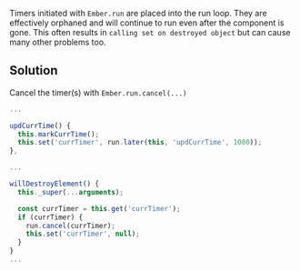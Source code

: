 Timers initiated with `Ember.run` are placed into the run loop.
They are effectively orphaned and will continue to run even after the component is gone.
This often results in `calling set on destroyed object` but can cause many other problems too.

## Solution

Cancel the timer(s) with `Ember.run.cancel(...)`

```javascript
...

updCurrTime() {
  this.markCurrTime();
  this.set('currTimer', run.later(this, 'updCurrTime', 1000));
},

...

willDestroyElement() {
  this._super(...arguments);

  const currTimer = this.get('currTimer');
  if (currTimer) {
    run.cancel(currTimer);
    this.set('currTimer', null);
  }
}
...
```

